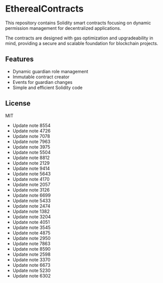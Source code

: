 # EtherealContracts

This repository contains Solidity smart contracts focusing on dynamic permission management for decentralized applications. 

The contracts are designed with gas optimization and upgradeability in mind, providing a secure and scalable foundation for blockchain projects.

## Features

- Dynamic guardian role management
- Immutable contract creator
- Events for guardian changes
- Simple and efficient Solidity code

## License

MIT
- Update note 8554
- Update note 4726
- Update note 7078
- Update note 7963
- Update note 3975
- Update note 5504
- Update note 8812
- Update note 2129
- Update note 9414
- Update note 5643
- Update note 4170
- Update note 2057
- Update note 3126
- Update note 6699
- Update note 5433
- Update note 2474
- Update note 1382
- Update note 3204
- Update note 4051
- Update note 3545
- Update note 4875
- Update note 2950
- Update note 7863
- Update note 8590
- Update note 2598
- Update note 3370
- Update note 6673
- Update note 5230
- Update note 6302
